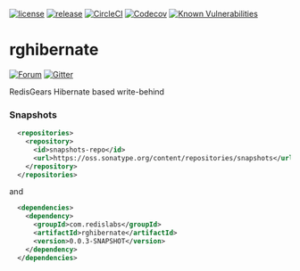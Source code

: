 [![license](https://img.shields.io/github/license/RedisGears/rghibernate.svg)](https://github.com/RedisGears/rghibernate/blob/master/LICENSE)
[![release](https://img.shields.io/github/release/RedisGears/rghibernate.svg?sort=semver)](https://github.com/RedisGears/rghibernate/latest)
[![CircleCI](https://circleci.com/gh/RedisGears/rghibernate/tree/master.svg?style=svg)](https://circleci.com/gh/RedisGears/rghibernate/tree/master)
[![Codecov](https://codecov.io/gh/RedisGears/rghibernate/branch/master/graph/badge.svg)](https://codecov.io/gh/RedisGears/rghibernate)
[![Known Vulnerabilities](https://snyk.io/test/github/RedisGears/rghibernate/badge.svg?targetFile=pom.xml)](https://snyk.io/test/github/RedisGears/rghibernate?targetFile=pom.xml)

#  rghibernate

[![Forum](https://img.shields.io/badge/Forum-RedisGears-blue)](https://forum.redislabs.com/c/modules/redisgears)
[![Gitter](https://badges.gitter.im/RedisLabs/RedisGears.svg)](https://gitter.im/RedisLabs/RedisGears?utm_source=badge&utm_medium=badge&utm_campaign=pr-badge)

RedisGears Hibernate based write-behind

### Snapshots
```xml
  <repositories>
    <repository>
      <id>snapshots-repo</id>
      <url>https://oss.sonatype.org/content/repositories/snapshots</url>
    </repository>
  </repositories>
```

and

```xml
  <dependencies>
    <dependency>
      <groupId>com.redislabs</groupId>
      <artifactId>rghibernate</artifactId>
      <version>0.0.3-SNAPSHOT</version>
    </dependency>
  </dependencies>
```
